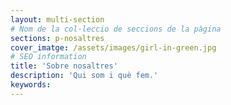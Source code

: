 ```yaml
---
layout: multi-section
# Nom de la col·leccio de seccions de la pàgina
sections: p-nosaltres
cover_imatge: /assets/images/girl-in-green.jpg
# SEO information
title: 'Sobre nosaltres'
description: 'Qui som i què fem.'
keywords:
---
```

